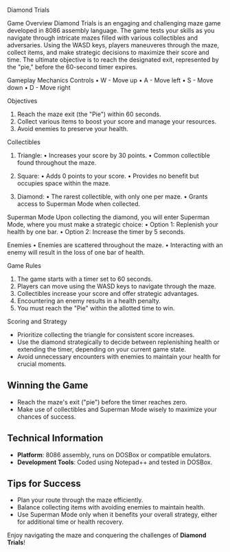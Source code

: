 Diamond Trials

Game Overview
Diamond Trials is an engaging and challenging maze game developed in 8086 assembly language. The game tests your skills as you navigate through intricate mazes filled with various collectibles and adversaries. Using the WASD keys, players maneuveres through the maze, collect items, and make strategic decisions to maximize their score and time. The ultimate objective is to reach the designated exit, represented by the "pie," before the 60-second timer expires.

Gameplay Mechanics
Controls
•	W - Move up
•	A - Move left
•	S - Move down
•	D - Move right

Objectives
1.	Reach the maze exit (the "Pie") within 60 seconds.
2.	Collect various items to boost your score and manage your resources.
3.	Avoid enemies to preserve your health.

Collectibles
1.	Triangle:
•	Increases your score by 30 points.
•	Common collectible found throughout the maze.

2.	Square:
•	Adds 0 points to your score.
•	Provides no benefit but occupies space within the maze.

3.	Diamond:
•	The rarest collectible, with only one per maze.
•	Grants access to Superman Mode when collected.


Superman Mode
Upon collecting the diamond, you will enter Superman Mode, where you must make a strategic choice:
•	Option 1: Replenish your health by one bar.
•	Option 2: Increase the timer by 5 seconds.

Enemies
•	Enemies are scattered throughout the maze.
•	Interacting with an enemy will result in the loss of one bar of health.

Game Rules
1.	The game starts with a timer set to 60 seconds.
2.	Players can move using the WASD keys to navigate through the maze.
3.	Collectibles increase your score and offer strategic advantages.
4.	Encountering an enemy results in a health penalty.
5.	You must reach the "Pie" within the allotted time to win.

Scoring and Strategy
- Prioritize collecting the triangle for consistent score increases.
- Use the diamond strategically to decide between replenishing health or extending the timer, depending on your current game state.
- Avoid unnecessary encounters with enemies to maintain your health for crucial moments.

## Winning the Game
- Reach the maze's exit ("pie") before the timer reaches zero.
- Make use of collectibles and Superman Mode wisely to maximize your chances of success.

## Technical Information
- **Platform**: 8086 assembly, runs on DOSBox or compatible emulators.
- **Development Tools**: Coded using Notepad++ and tested in DOSBox.

## Tips for Success
- Plan your route through the maze efficiently.
- Balance collecting items with avoiding enemies to maintain health.
- Use Superman Mode only when it benefits your overall strategy, either for additional time or health recovery.

Enjoy navigating the maze and conquering the challenges of **Diamond Trials**!